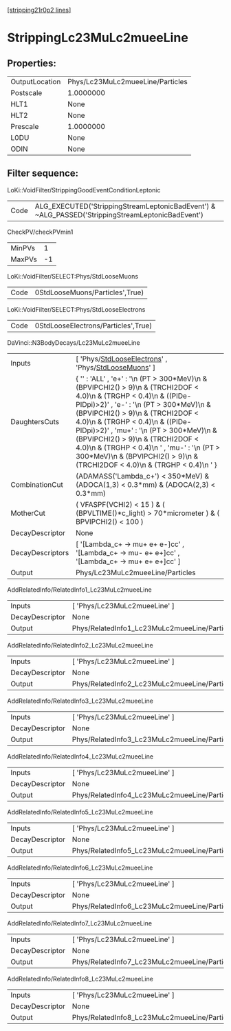 [[stripping21r0p2 lines]](./stripping21r0p2-index)

# StrippingLc23MuLc2mueeLine

## Properties:

|                |                                  |
|----------------|----------------------------------|
| OutputLocation | Phys/Lc23MuLc2mueeLine/Particles |
| Postscale      | 1.0000000                        |
| HLT1           | None                             |
| HLT2           | None                             |
| Prescale       | 1.0000000                        |
| L0DU           | None                             |
| ODIN           | None                             |

## Filter sequence:

LoKi::VoidFilter/StrippingGoodEventConditionLeptonic

|      |                                                                                                  |
|------|--------------------------------------------------------------------------------------------------|
| Code | ALG_EXECUTED('StrippingStreamLeptonicBadEvent') & ~ALG_PASSED('StrippingStreamLeptonicBadEvent') |

CheckPV/checkPVmin1

|        |     |
|--------|-----|
| MinPVs | 1   |
| MaxPVs | -1  |

LoKi::VoidFilter/SELECT:Phys/StdLooseMuons

|      |                                 |
|------|---------------------------------|
| Code | 0StdLooseMuons/Particles',True) |

LoKi::VoidFilter/SELECT:Phys/StdLooseElectrons

|      |                                     |
|------|-------------------------------------|
| Code | 0StdLooseElectrons/Particles',True) |

DaVinci::N3BodyDecays/Lc23MuLc2mueeLine

|                  |                                                                                                                                                                                                                                                                                                                                                                                                                                                                    |
|------------------|--------------------------------------------------------------------------------------------------------------------------------------------------------------------------------------------------------------------------------------------------------------------------------------------------------------------------------------------------------------------------------------------------------------------------------------------------------------------|
| Inputs           | [ 'Phys/[StdLooseElectrons](./stripping21r0p2-commonparticles-stdlooseelectrons)' , 'Phys/[StdLooseMuons](./stripping21r0p2-commonparticles-stdloosemuons)' ]                                                                                                                                                                                                                                                                                                    |
| DaughtersCuts    | { '' : 'ALL' , 'e+' : '\n (PT \> 300\*MeV)\n & (BPVIPCHI2() \> 9)\n & (TRCHI2DOF \< 4.0)\n & (TRGHP \< 0.4)\n & ((PIDe-PIDpi)\>2)' , 'e-' : '\n (PT \> 300\*MeV)\n & (BPVIPCHI2() \> 9)\n & (TRCHI2DOF \< 4.0)\n & (TRGHP \< 0.4)\n & ((PIDe-PIDpi)\>2)' , 'mu+' : '\n (PT \> 300\*MeV)\n & (BPVIPCHI2() \> 9)\n & (TRCHI2DOF \< 4.0)\n & (TRGHP \< 0.4)\n ' , 'mu-' : '\n (PT \> 300\*MeV)\n & (BPVIPCHI2() \> 9)\n & (TRCHI2DOF \< 4.0)\n & (TRGHP \< 0.4)\n ' } |
| CombinationCut   | (ADAMASS('Lambda_c+') \< 350\*MeV) & (ADOCA(1,3) \< 0.3\*mm) & (ADOCA(2,3) \< 0.3\*mm)                                                                                                                                                                                                                                                                                                                                                                             |
| MotherCut        | ( VFASPF(VCHI2) \< 15 ) & ( (BPVLTIME()\*c_light) \> 70\*micrometer ) & ( BPVIPCHI2() \< 100 )                                                                                                                                                                                                                                                                                                                                                                     |
| DecayDescriptor  | None                                                                                                                                                                                                                                                                                                                                                                                                                                                               |
| DecayDescriptors | [ '[Lambda_c+ -\> mu+ e+ e-]cc' , '[Lambda_c+ -\> mu- e+ e+]cc' , '[Lambda_c+ -\> mu+ e+ e+]cc' ]                                                                                                                                                                                                                                                                                                                                                          |
| Output           | Phys/Lc23MuLc2mueeLine/Particles                                                                                                                                                                                                                                                                                                                                                                                                                                   |

AddRelatedInfo/RelatedInfo1_Lc23MuLc2mueeLine

|                 |                                               |
|-----------------|-----------------------------------------------|
| Inputs          | [ 'Phys/Lc23MuLc2mueeLine' ]                |
| DecayDescriptor | None                                          |
| Output          | Phys/RelatedInfo1_Lc23MuLc2mueeLine/Particles |

AddRelatedInfo/RelatedInfo2_Lc23MuLc2mueeLine

|                 |                                               |
|-----------------|-----------------------------------------------|
| Inputs          | [ 'Phys/Lc23MuLc2mueeLine' ]                |
| DecayDescriptor | None                                          |
| Output          | Phys/RelatedInfo2_Lc23MuLc2mueeLine/Particles |

AddRelatedInfo/RelatedInfo3_Lc23MuLc2mueeLine

|                 |                                               |
|-----------------|-----------------------------------------------|
| Inputs          | [ 'Phys/Lc23MuLc2mueeLine' ]                |
| DecayDescriptor | None                                          |
| Output          | Phys/RelatedInfo3_Lc23MuLc2mueeLine/Particles |

AddRelatedInfo/RelatedInfo4_Lc23MuLc2mueeLine

|                 |                                               |
|-----------------|-----------------------------------------------|
| Inputs          | [ 'Phys/Lc23MuLc2mueeLine' ]                |
| DecayDescriptor | None                                          |
| Output          | Phys/RelatedInfo4_Lc23MuLc2mueeLine/Particles |

AddRelatedInfo/RelatedInfo5_Lc23MuLc2mueeLine

|                 |                                               |
|-----------------|-----------------------------------------------|
| Inputs          | [ 'Phys/Lc23MuLc2mueeLine' ]                |
| DecayDescriptor | None                                          |
| Output          | Phys/RelatedInfo5_Lc23MuLc2mueeLine/Particles |

AddRelatedInfo/RelatedInfo6_Lc23MuLc2mueeLine

|                 |                                               |
|-----------------|-----------------------------------------------|
| Inputs          | [ 'Phys/Lc23MuLc2mueeLine' ]                |
| DecayDescriptor | None                                          |
| Output          | Phys/RelatedInfo6_Lc23MuLc2mueeLine/Particles |

AddRelatedInfo/RelatedInfo7_Lc23MuLc2mueeLine

|                 |                                               |
|-----------------|-----------------------------------------------|
| Inputs          | [ 'Phys/Lc23MuLc2mueeLine' ]                |
| DecayDescriptor | None                                          |
| Output          | Phys/RelatedInfo7_Lc23MuLc2mueeLine/Particles |

AddRelatedInfo/RelatedInfo8_Lc23MuLc2mueeLine

|                 |                                               |
|-----------------|-----------------------------------------------|
| Inputs          | [ 'Phys/Lc23MuLc2mueeLine' ]                |
| DecayDescriptor | None                                          |
| Output          | Phys/RelatedInfo8_Lc23MuLc2mueeLine/Particles |
